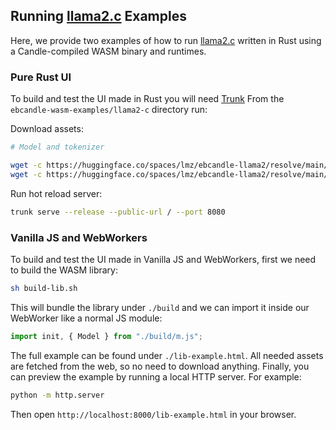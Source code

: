 ## Running [llama2.c](https://github.com/karpathy/llama2.c) Examples

Here, we provide two examples of how to run [llama2.c](https://github.com/karpathy/llama2.c) written in Rust using a Candle-compiled WASM binary and runtimes.

### Pure Rust UI

To build and test the UI made in Rust you will need [Trunk](https://trunkrs.dev/#install)
From the `ebcandle-wasm-examples/llama2-c` directory run:

Download assets:

```bash
# Model and tokenizer

wget -c https://huggingface.co/spaces/lmz/ebcandle-llama2/resolve/main/model.bin
wget -c https://huggingface.co/spaces/lmz/ebcandle-llama2/resolve/main/tokenizer.json

```

Run hot reload server:

```bash
trunk serve --release --public-url / --port 8080
```

### Vanilla JS and WebWorkers

To build and test the UI made in Vanilla JS and WebWorkers, first we need to build the WASM library:

```bash
sh build-lib.sh
```

This will bundle the library under `./build` and we can import it inside our WebWorker like a normal JS module:

```js
import init, { Model } from "./build/m.js";
```

The full example can be found under `./lib-example.html`. All needed assets are fetched from the web, so no need to download anything.
Finally, you can preview the example by running a local HTTP server. For example:

```bash
python -m http.server
```

Then open `http://localhost:8000/lib-example.html` in your browser.
